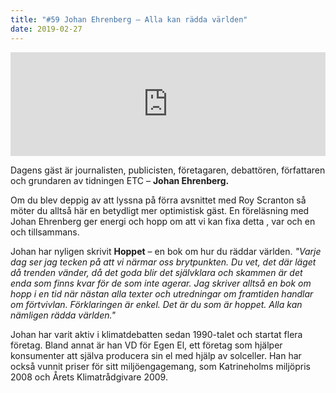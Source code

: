 ```yaml
---
title: "#59 Johan Ehrenberg – Alla kan rädda världen"
date: 2019-02-27
---
```


<iframe src="https://w.soundcloud.com/player/?url=https%3A//api.soundcloud.com/tracks/582124821&amp;color=%23001665&amp;auto_play=false&amp;hide_related=false&amp;show_comments=true&amp;show_user=true&amp;show_reposts=false&amp;show_teaser=true" width="100%" height="166" frameborder="no" scrolling="no"></iframe>

Dagens gäst är journalisten, publicisten, företagaren, debattören, författaren och grundaren av tidningen ETC – **Johan Ehrenberg.**

Om du blev deppig av att lyssna på förra avsnittet med Roy Scranton så möter du alltså här en betydligt mer optimistisk gäst. En föreläsning med Johan Ehrenberg ger energi och hopp om att vi kan fixa detta , var och en och tillsammans.

Johan har nyligen skrivit **Hoppet** – en bok om hur du räddar världen. _"Varje dag ser jag tecken på att vi närmar oss brytpunkten. Du vet, det där läget då trenden vänder, då det goda blir det självklara och skammen är det enda som finns kvar för de som inte agerar. Jag skriver alltså en bok om hopp i en tid när nästan alla texter och utredningar om framtiden handlar om förtvivlan. Förklaringen är enkel. Det är du som är hoppet. Alla kan nämligen rädda världen."_

Johan har varit aktiv i klimatdebatten sedan 1990-talet och startat flera företag. Bland annat är han VD för Egen El, ett företag som hjälper konsumenter att själva producera sin el med hjälp av solceller. Han har också vunnit priser för sitt miljöengagemang, som Katrineholms miljöpris 2008 och Årets Klimatrådgivare 2009.
